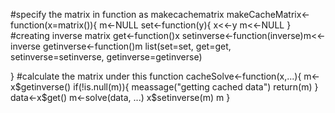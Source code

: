 #specify the matrix in function as makecachematrix
makeCacheMatrix<-function(x=matrix()){
  m<-NULL
  set<-function(y){
    x<<-y
    m<<-NULL
  } #creating inverse matrix
  get<-function()x
  setinverse<-function(inverse)m<<-inverse
  getinverse<-function()m
  list(set=set,
       get=get,
       setinverse=setinverse,
       getinverse=getinverse)
  
} #calculate the matrix under this function
cacheSolve<-function(x,...){
  m<-x$getinverse()
  if(!is.null(m)){
    meassage("getting cached data")
    return(m)
  }
  data<-x$get()
  m<-solve(data, ...)
  x$setinverse(m)
  m
}
